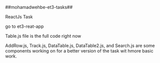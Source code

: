 ##mohamadwehbe-et3-tasks##

ReactJs Task

go to et3-reat-app

Table.js file is the full code right now

AddRow.js, Track.js, DataTable.js, DataTable2.js, and Search.js are some components working on for a better version of the task wit hmore basic work.
